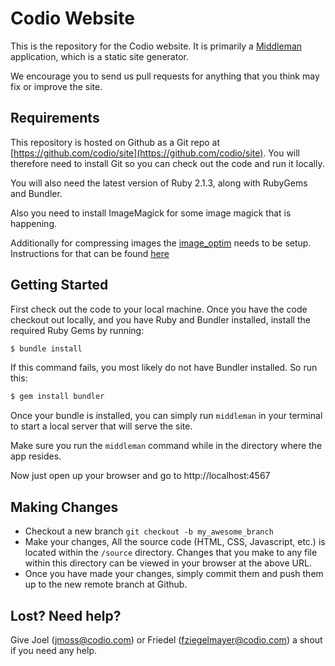 # Codio Website

This is the repository for the Codio website. It is primarily a
[Middleman](http://middlemanapp.com/) application, which is a static site generator.

We encourage you to send us pull requests for anything that you think
may fix or improve the site.

## Requirements

This repository is hosted on Github as a Git repo at
[https://github.com/codio/site](https://github.com/codio/site). You
will therefore need to install Git so you can check out the code and
run it locally.

You will also need the latest version of Ruby 2.1.3, along with
RubyGems and Bundler.

Also you need to install ImageMagick for some image magick that is
happening.

Additionally for compressing images the [image_optim](https://github.com/toy/image_optim)
needs to be setup.
Instructions for that can be found
[here](https://github.com/toy/image_optim#binaries-installation)

## Getting Started

First check out the code to your local machine. Once you have the code
checkout out locally, and you have Ruby and Bundler installed, install
the required Ruby Gems by running:

```bash
$ bundle install
```

If this command fails, you most likely do not have Bundler
installed. So run this:

```bash
$ gem install bundler
```

Once your bundle is installed, you can simply run `middleman` in your
terminal to start a local server that will serve the site.

Make sure you run the `middleman` command while in the directory where the app resides.

Now just open up your browser and go to http://localhost:4567


## Making Changes

* Checkout a new branch `git checkout -b my_awesome_branch`
* Make your changes,
  All the source code (HTML, CSS, Javascript, etc.) is located within
  the `/source` directory. Changes that you make to any file within this
  directory can be viewed in your browser at the above URL.
* Once you have made your changes, simply commit them and push them up
  to the new remote branch at Github.


## Lost? Need help?

Give Joel (jmoss@codio.com) or Friedel (fziegelmayer@codio.com) a
shout if you need any help.
